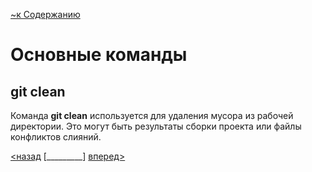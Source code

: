 [~к Содержанию](./readme.md)

# Основные команды

## **git clean**

Команда **git clean** используется для удаления мусора из рабочей директории. Это могут быть результаты сборки проекта или файлы конфликтов слияний.

[<назад](./mv.md) [_________]        [вперед>](./link.md)